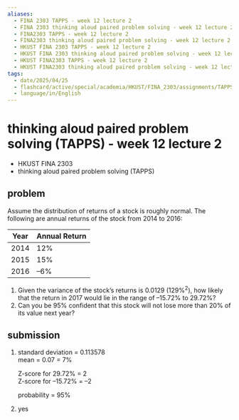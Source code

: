 ```yaml
---
aliases:
  - FINA 2303 TAPPS - week 12 lecture 2
  - FINA 2303 thinking aloud paired problem solving - week 12 lecture 2
  - FINA2303 TAPPS - week 12 lecture 2
  - FINA2303 thinking aloud paired problem solving - week 12 lecture 2
  - HKUST FINA 2303 TAPPS - week 12 lecture 2
  - HKUST FINA 2303 thinking aloud paired problem solving - week 12 lecture 2
  - HKUST FINA2303 TAPPS - week 12 lecture 2
  - HKUST FINA2303 thinking aloud paired problem solving - week 12 lecture 2
tags:
  - date/2025/04/25
  - flashcard/active/special/academia/HKUST/FINA_2303/assignments/TAPPS/week_12_lecture_2
  - language/in/English
---
```


# thinking aloud paired problem solving \(TAPPS\) - week 12 lecture 2

- HKUST FINA 2303
- thinking aloud paired problem solving \(TAPPS\)

## problem

Assume the distribution of returns of a stock is roughly normal. The following are annual returns of the stock from 2014 to 2016:

| Year | Annual Return |
| ---- | ------------- |
| 2014 | 12%           |
| 2015 | 15%           |
| 2016 | –6%           |

1. Given the variance of the stock’s returns is 0.0129 \(129%<sup>2</sup>\), how likely that the return in 2017 would lie in the range of –15.72% to 29.72%?
2. Can you be 95% confident that this stock will not lose more than 20% of its value next year?

## submission

1. standard deviation = 0.113578 <br/>
    mean = 0.07 = 7%

    Z-score for 29.72% = 2 <br/>
    Z-score for –15.72% = –2

    probability = 95%
2. yes
